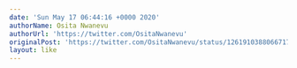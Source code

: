 ```yaml
---
date: 'Sun May 17 06:44:16 +0000 2020'
authorName: Osita Nwanevu
authorUrl: 'https://twitter.com/OsitaNwanevu'
originalPost: 'https://twitter.com/OsitaNwanevu/status/1261910388066717698'
layout: like
---
```

